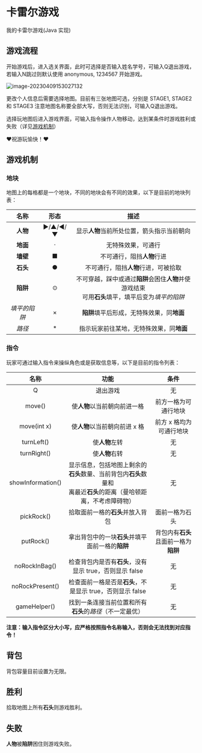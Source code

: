 # 卡雷尔游戏
我的卡雷尔游戏(Java 实现)

## 游戏流程

开始游戏后，进入选关界面，此时可选择是否输入姓名学号，可输入Q退出游戏，若输入N跳过则默认使用 anonymous, 1234567 开始游戏。

![image-20230409153027132](C:\Users\14212\AppData\Roaming\Typora\typora-user-images\image-20230409153027132.png)

更改个人信息后需要选择地图。目前有三张地图可选，分别是 STAGE1, STAGE2 和 STAGE3 注意地图名称要全部大写，否则无法识别，可输入Q退出游戏。

选择玩地图后进入游戏界面，可输入指令操作人物移动，达到某条件时游戏胜利或失败（详见[游戏机制](#game_mechanics)）

:heart:祝游玩愉快！:heart:

## <span id="game_mechanics">游戏机制</span>

### 地块

地图上的每格都是一个地块，不同的地块会有不同的效果，以下是目前的地块列表：

|     名称     |  形态   |                             描述                             |
| :----------: | :-----: | :----------------------------------------------------------: |
|   **人物**   | ►/▲/◄/▼ |          显示**人物**当前所处位置，箭头指示当前朝向          |
|   **地面**   |    ·    |                      无特殊效果，可通行                      |
|   **墙壁**   |    ■    |                  不可通行，阻挡**人物**行进                  |
|   **石头**   |    ●    |             不可通行，阻挡**人物**行进，可被拾取             |
|   **陷阱**   |    ⊙    | 不可穿越，踩中或通过**陷阱**会困住**人物**并使游戏结束<br />可用**石头**填平，填平后变为*填平的陷阱* |
| *填平的陷阱* |    ×    |          **陷阱**填平后形成，无特殊效果，同**地面**          |
|    *路径*    |    *    |           指示玩家前往某地，无特殊效果，同**地面**           |

### 指令

玩家可通过输入指令来操纵角色或是获取信息等，以下是目前的指令列表：

|       名称        |                             功能                             |                 条件                 |
| :---------------: | :----------------------------------------------------------: | :----------------------------------: |
|         Q         |                           退出游戏                           |                  无                  |
|      move()       |                 使**人物**以当前朝向前进一格                 |         前方一格为可通行地块         |
|    move(int x)    |                使**人物**以当前朝向前进 x 格                 |       前方 x 格均为可通行地块        |
|    turnLeft()     |                        使**人物**左转                        |                  无                  |
|    turnRight()    |                        使**人物**右转                        |                  无                  |
| showInformation() | 显示信息，包括地图上剩余的**石头**数量、当前背包内**石头**数量和<br />离最近**石头**的距离（曼哈顿距离，不考虑障碍物） |                  无                  |
|    pickRock()     |               拾取面前一格的**石头**并放入背包               |            面前一格为石头            |
|     putRock()     |       拿出背包中的一块**石头**并填平面前一格的**陷阱**       | 背包内有**石头**且面前一格为**陷阱** |
|   noRockInBag()   |   检查背包内是否有**石头**，没有显示 true，否则显示 false    |                  无                  |
|  noRockPresent()  |  检查面前一格是否是**石头**，不是显示 true，否则显示 false   |                  无                  |
|   gameHelper()    |   找到一条连接当前位置和所有**石头**的*路径*（不一定最优）   |                  无                  |

**注意：输入指令区分大小写，应严格按照指令名称输入，否则会无法找到对应指令！**

## 背包

背包容量目前设置为无限。

## 胜利

拾取地图上所有**石头**则游戏胜利。

## 失败

**人物**被**陷阱**困住则游戏失败。

